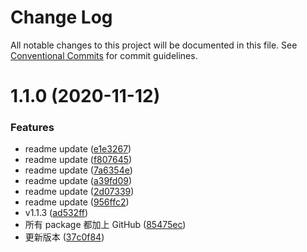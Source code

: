 # Change Log

All notable changes to this project will be documented in this file.
See [Conventional Commits](https://conventionalcommits.org) for commit guidelines.

# 1.1.0 (2020-11-12)


### Features

* readme update ([e1e3267](https://github.com/efoxTeam/emp/commit/e1e32673ed3f9c8df06cc660dd1dda3f7ea22949))
* readme update ([f807645](https://github.com/efoxTeam/emp/commit/f80764540ed886fa5b3a79042102a9fe2c0b543b))
* readme update ([7a6354e](https://github.com/efoxTeam/emp/commit/7a6354ec3ff00154c61fa46a1a0bde9ff3131a04))
* readme update ([a39fd09](https://github.com/efoxTeam/emp/commit/a39fd09078ec47d2d57db5b5fbb71369ac5d90a1))
* readme update ([2d07339](https://github.com/efoxTeam/emp/commit/2d07339af04e16e129227994fb4fbedc5f2c4482))
* readme update ([956ffc2](https://github.com/efoxTeam/emp/commit/956ffc20239c37531c5faad3a18c7c85fc2086eb))
* v1.1.3 ([ad532ff](https://github.com/efoxTeam/emp/commit/ad532fff21fa07d79dabf13ed88426fd37e8a9ed))
* 所有 package 都加上 GitHub ([85475ec](https://github.com/efoxTeam/emp/commit/85475ec44e4eef079cdda398e8df24bc4676bf3a))
* 更新版本 ([37c0f84](https://github.com/efoxTeam/emp/commit/37c0f8448264a825a50762f5c033c245493ffd97))
